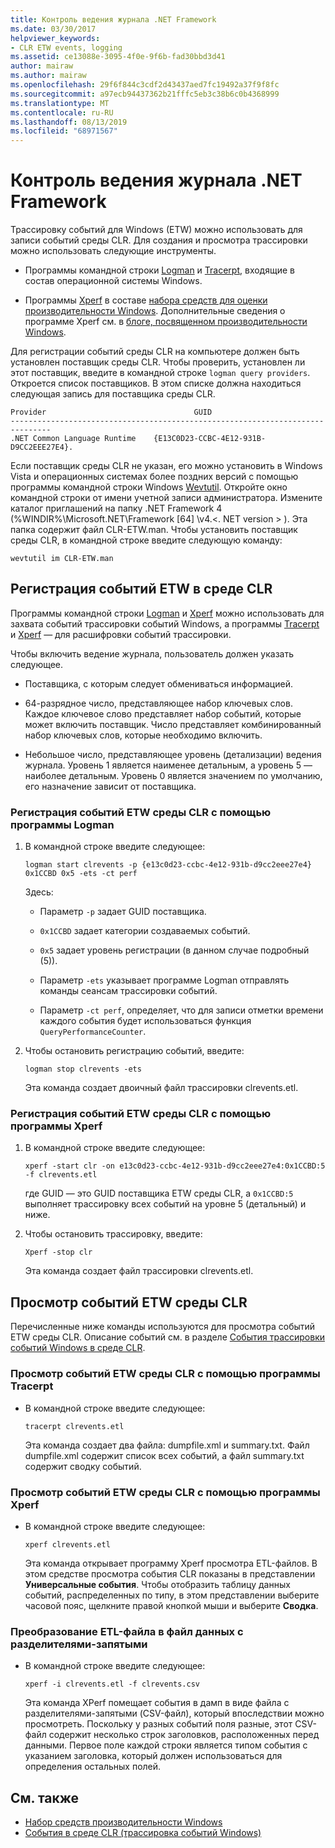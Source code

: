 ```yaml
---
title: Контроль ведения журнала .NET Framework
ms.date: 03/30/2017
helpviewer_keywords:
- CLR ETW events, logging
ms.assetid: ce13088e-3095-4f0e-9f6b-fad30bbd3d41
author: mairaw
ms.author: mairaw
ms.openlocfilehash: 29f6f844c3cdf2d43437aed7fc19492a37f9f8fc
ms.sourcegitcommit: a97ecb94437362b21fffc5eb3c38b6c0b4368999
ms.translationtype: MT
ms.contentlocale: ru-RU
ms.lasthandoff: 08/13/2019
ms.locfileid: "68971567"
---
```

# <a name="controlling-net-framework-logging"></a>Контроль ведения журнала .NET Framework

Трассировку событий для Windows (ETW) можно использовать для записи событий среды CLR. Для создания и просмотра трассировки можно использовать следующие инструменты.

- Программы командной строки [Logman](/windows-server/administration/windows-commands/logman) и [Tracerpt](/windows-server/administration/windows-commands/tracerpt_1), входящие в состав операционной системы Windows.

- Программы [Xperf](/windows-hardware/test/wpt/xperf-command-line-reference) в составе [набора средств для оценки производительности Windows](/windows-hardware/test/wpt/). Дополнительные сведения о программе Xperf см. в [блоге, посвященном производительности Windows](https://go.microsoft.com/fwlink/?LinkId=179509).

Для регистрации событий среды CLR на компьютере должен быть установлен поставщик среды CLR. Чтобы проверить, установлен ли этот поставщик, введите в командной строке `logman query providers`. Откроется список поставщиков. В этом списке должна находиться следующая запись для поставщика среды CLR.

```
Provider                                 GUID
-------------------------------------------------------------------------------
.NET Common Language Runtime    {E13C0D23-CCBC-4E12-931B-D9CC2EEE27E4}.
```

Если поставщик среды CLR не указан, его можно установить в Windows Vista и операционных системах более поздних версий с помощью программы командной строки Windows [Wevtutil](/windows-server/administration/windows-commands/wevtutil). Откройте окно командной строки от имени учетной записи администратора. Измените каталог приглашений на папку .NET Framework 4 (%WINDIR%\Microsoft.NET\Framework [64] \v4.\<. NET version > \). Эта папка содержит файл CLR-ETW.man. Чтобы установить поставщик среды CLR, в командной строке введите следующую команду:

`wevtutil im CLR-ETW.man`

## <a name="capturing-clr-etw-events"></a>Регистрация событий ETW в среде CLR

Программы командной строки [Logman](/windows-server/administration/windows-commands/logman) и [Xperf](/windows-hardware/test/wpt/xperf-command-line-reference) можно использовать для захвата событий трассировки событий Windows, а программы [Tracerpt](/windows-server/administration/windows-commands/tracerpt_1) и [Xperf](/windows-hardware/test/wpt/xperf-command-line-reference) — для расшифровки событий трассировки.

Чтобы включить ведение журнала, пользователь должен указать следующее.

- Поставщика, с которым следует обмениваться информацией.

- 64-разрядное число, представляющее набор ключевых слов. Каждое ключевое слово представляет набор событий, которые может включить поставщик. Число представляет комбинированный набор ключевых слов, которые необходимо включить.

- Небольшое число, представляющее уровень (детализации) ведения журнала. Уровень 1 является наименее детальным, а уровень 5 — наиболее детальным. Уровень 0 является значением по умолчанию, его назначение зависит от поставщика.

### <a name="to-capture-clr-etw-events-using-logman"></a>Регистрация событий ETW среды CLR с помощью программы Logman

1. В командной строке введите следующее:

     `logman start clrevents -p {e13c0d23-ccbc-4e12-931b-d9cc2eee27e4} 0x1CCBD 0x5 -ets -ct perf`

     Здесь:

    - Параметр `-p` задает GUID поставщика.

    - `0x1CCBD` задает категории создаваемых событий.

    - `0x5` задает уровень регистрации (в данном случае подробный (5)).

    - Параметр `-ets` указывает программе Logman отправлять команды сеансам трассировки событий.

    - Параметр `-ct perf`, определяет, что для записи отметки времени каждого события будет использоваться функция `QueryPerformanceCounter`.

2. Чтобы остановить регистрацию событий, введите:

     `logman stop clrevents -ets`

     Эта команда создает двоичный файл трассировки clrevents.etl.

### <a name="to-capture-clr-etw-events-using-xperf"></a>Регистрация событий ETW среды CLR с помощью программы Xperf

1. В командной строке введите следующее:

     `xperf -start clr -on e13c0d23-ccbc-4e12-931b-d9cc2eee27e4:0x1CCBD:5 -f clrevents.etl`

     где GUID — это GUID поставщика ETW среды CLR, а `0x1CCBD:5` выполняет трассировку всех событий на уровне 5 (детальный) и ниже.

2. Чтобы остановить трассировку, введите:

     `Xperf -stop clr`

     Эта команда создает файл трассировки clrevents.etl.

## <a name="viewing-clr-etw-events"></a>Просмотр событий ETW среды CLR

Перечисленные ниже команды используются для просмотра событий ETW среды CLR. Описание событий см. в разделе [События трассировки событий Windows в среде CLR](../../../docs/framework/performance/clr-etw-events.md).

### <a name="to-view-clr-etw-events-using-tracerpt"></a>Просмотр событий ETW среды CLR с помощью программы Tracerpt

- В командной строке введите следующее:

     `tracerpt clrevents.etl`

     Эта команда создает два файла: dumpfile.xml и summary.txt. Файл dumpfile.xml содержит список всех событий, а файл summary.txt содержит сводку событий.

### <a name="to-view-clr-etw-events-using-xperf"></a>Просмотр событий ETW среды CLR с помощью программы Xperf

- В командной строке введите следующее:

     `xperf clrevents.etl`

     Эта команда открывает программу Xperf просмотра ETL-файлов. В этом средстве просмотра события CLR показаны в представлении **Универсальные события**. Чтобы отобразить таблицу данных событий, распределенных по типу, в этом представлении выберите часовой пояс, щелкните правой кнопкой мыши и выберите **Сводка**.

### <a name="to-convert-the-etl-file-to-a-comma-separated-value-file"></a>Преобразование ETL-файла в файл данных с разделителями-запятыми

- В командной строке введите следующее:

     `xperf -i clrevents.etl -f clrevents.csv`

     Эта команда XPerf помещает события в дамп в виде файла с разделителями-запятыми (CSV-файл), который впоследствии можно просмотреть. Поскольку у разных событий поля разные, этот CSV-файл содержит несколько строк заголовков, расположенных перед данными. Первое поле каждой строки является типом события с указанием заголовка, который должен использоваться для определения остальных полей.

## <a name="see-also"></a>См. также

- [Набор средств производительности Windows](/windows-hardware/test/wpt/)
- [События в среде CLR (трассировка событий Windows)](../../../docs/framework/performance/etw-events-in-the-common-language-runtime.md)
